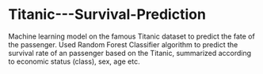 # Titanic---Survival-Prediction

Machine learning model on the famous Titanic dataset to predict the fate of the passenger. Used Random Forest Classifier algorithm to predict the survival rate of an passenger based on the Titanic, summarized according to economic status (class), sex, age etc.
